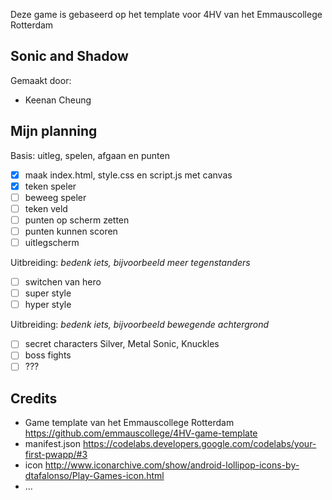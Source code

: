 Deze game is gebaseerd op het template voor 4HV van het Emmauscollege Rotterdam

## Sonic and Shadow
Gemaakt door:
- Keenan Cheung

## Mijn planning

Basis: uitleg, spelen, afgaan en punten
- [x] maak index.html, style.css en script.js met canvas
- [x] teken speler
- [ ] beweeg speler
- [ ] teken veld
- [ ] punten op scherm zetten
- [ ] punten kunnen scoren
- [ ] uitlegscherm

Uitbreiding: *bedenk iets, bijvoorbeeld meer tegenstanders*
- [ ] switchen van hero
- [ ] super style
- [ ] hyper style

Uitbreiding: *bedenk iets, bijvoorbeeld bewegende achtergrond*
- [ ] secret characters Silver, Metal Sonic, Knuckles
- [ ] boss fights
- [ ] ???

## Credits
- Game template van het Emmauscollege Rotterdam https://github.com/emmauscollege/4HV-game-template
- manifest.json https://codelabs.developers.google.com/codelabs/your-first-pwapp/#3
- icon http://www.iconarchive.com/show/android-lollipop-icons-by-dtafalonso/Play-Games-icon.html
- ...
